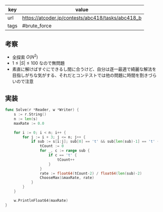 
| key  | value                                             |
| ---- | ------------------------------------------------- |
| url  | https://atcoder.jp/contests/abc418/tasks/abc418_b |
| tags | #brute_force                                      |

## 考察

- 全探索 $O(N^2)$
- $1 \le |S| \le 100$ なので無問題
- 素直に解けばすぐにできるし間に合うけど、自分は逐一最適で綺麗な解法を目指しがちな気がする、それだとコンテストでは他の問題に時間を割きづらいので注意

## 実装

```go
func Solve(r *Reader, w *Writer) {
	s := r.String()
	n := len(s)
	maxRate := 0.0
	
	for i := 0; i < n; i++ {
		for j := i + 3; j <= n; j++ {
			if sub := s[i:j]; sub[0] == 't' && sub[len(sub)-1] == 't' {
				tCount := 0
				for _, c := range sub {
					if c == 't' {
						tCount++
					}
				}
				rate := float64(tCount-2) / float64(len(sub)-2)
				ChooseMax(&maxRate, rate)
			}
		}
	}
	
	w.PrintlnFloat64(maxRate)
}
```